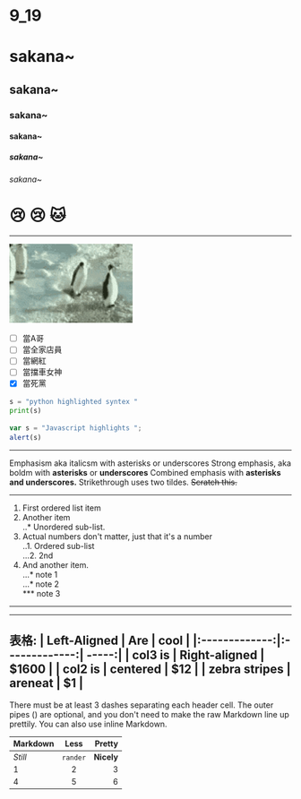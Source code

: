# 9_19

# sakana~
## sakana~
### sakana~
#### sakana~
##### sakana~
###### sakana~


# 😢 😢 🐱

----
![tenor](tenor2.gif "tenor")


- [ ] 當A哥
- [ ] 當全家店員
- [ ] 當網紅
- [ ] 當擋車女神
- [x] 當死黨

```python
s = "python highlighted syntex "
print(s)
```

```js
var s = "Javascript highlights ";
alert(s)
```


---
Emphasism aka italicsm with asterisks or underscores
Strong emphasis, aka boldm with **asterisks** or **underscores**
Combined emphasis with **asterisks and underscores.**
Strikethrough uses two tildes. ~~Scratch this.~~

---
1. First ordered list item
2. Another item <br>
..*  Unordered sub-list.
4. Actual numbers don't matter, just that it's a number</br>
..1. Ordered sub-list</br>
...2. 2nd
5. And another item.</br>
...* note 1</br>
...* note 2</br>
***  note 3
---
---------------------
表格:
| Left-Aligned  |      Are      |  cool |
|:-------------:|:-------------:| -----:|
|    col3 is    | Right-aligned | $1600 |
|    col2 is    |   centered    |   $12 |
| zebra stripes |    areneat    |    $1 |
---
<p>There must be at least 3 dashes separating each header cell.
The outer pipes () are optional, and you don't need to make the
raw Markdown line up prettily. You can also use inline Markdown.</p>

| Markdown |   Less   |     Pretty |
|:--------|:--------:| ----------:|
| *Still*  | `rander` | **Nicely** |
|    1     |    2     |          3 |
|    4     |    5     |      6|
